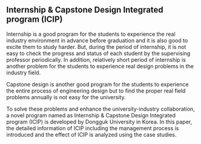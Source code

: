 ## Internship & Capstone Design Integrated program (ICIP) ##
Internship is a good program for the students to experience the real industry environment in advance before graduation and it is also good to excite them to study harder. But, during the period of internship, it is not easy to check the progress and status of each student by the supervising professor periodically. In addition, relatively short period of internship is another problem for the students to experience real design problems in the industry field. 

Capstone design is another good program for the students to experience the entire process of engineering design but to find the proper real field problems annually is not easy for the university. 

To solve these problems and enhance the university-industry collaboration, a novel program named as Internship & Capstone Design Integrated program (ICIP) is developed by Dongguk University in Korea. In this paper, the detailed information of ICIP including the management process is introduced and the effect of ICIP is analyzed using the case studies.
